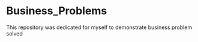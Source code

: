 # Business_Problems
This repository was dedicated for myself to demonstrate business problem solved 

